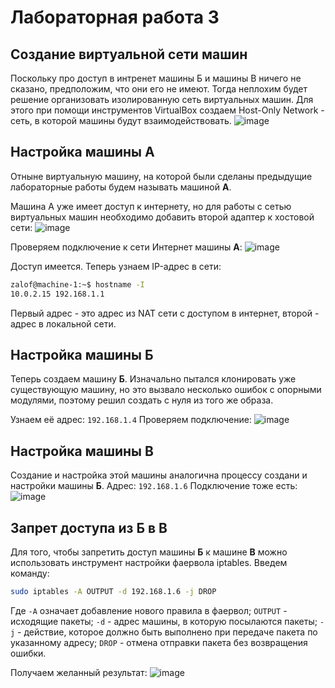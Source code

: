 # Лабораторная работа 3
## Создание виртуальной сети машин
Поскольку про доступ в интренет машины Б и машины В ничего не сказано, предположим, что они его не имеют. Тогда неплохим будет решение организовать изолированную сеть виртуальных машин. Для этого при помощи инструментов VirtualBox создаем Host-Only Network - сеть, в которой машины будут взаимодействовать.
![image](https://github.com/user-attachments/assets/aa3104a0-e0a2-4a24-ad26-c5877c52b58a)

## Настройка машины А
Отныне виртуальную машину, на которой были сделаны предыдущие лабораторные работы будем называть машиной **А**.

Машина А уже имеет доступ к интернету, но для работы с сетью виртуальных машин необходимо добавить второй адаптер к хостовой сети:
![image](https://github.com/user-attachments/assets/c615141e-3463-49e2-a504-145a2ef4da41)

Проверяем подключение к сети Интернет машины **А**:
![image](https://github.com/user-attachments/assets/379b20ea-c4a4-4ae3-b2b4-791d5c09c2d2)

Доступ имеется.
Теперь узнаем IP-адрес в сети:
```bash
zalof@machine-1:~$ hostname -I
10.0.2.15 192.168.1.1
```
Первый адрес - это адрес из NAT сети с доступом в интернет, второй - адрес в локальной сети.

## Настройка машины Б
Теперь создаем машину **Б**.
Изначально пытался клонировать уже существующую машину, но это вызвало несколько ошибок с опорными модулями, поэтому решил создать с нуля из того же образа.

Узнаем её адрес: `192.168.1.4`
Проверяем подключение:
![image](https://github.com/user-attachments/assets/c2947999-87f7-40b6-bb1a-03fb3c2c4eb1)

## Настройка машины В
Создание и настройка этой машины аналогична процессу создани и настройки машины **Б**.
Адрес: `192.168.1.6`
Подключение тоже есть:
![image](https://github.com/user-attachments/assets/b76097d8-f987-4faa-98b7-75735a943243)

## Запрет доступа из Б в В
Для того, чтобы запретить доступ машины **Б** к машине **В** можно использовать инструмент настройки фаервола iptables. 
Введем команду:
```bash
sudo iptables -A OUTPUT -d 192.168.1.6 -j DROP
```
Где `-A` означает добавление нового правила в фаервол;
`OUTPUT` - исходящие пакеты;
`-d` - адрес машины, в которую посылаются пакеты;
`-j` - действие, которое должно быть выполнено при передаче пакета по указанному адресу;
`DROP` - отмена отправки пакета без возвращения ошибки.

Получаем желанный результат:
![image](https://github.com/user-attachments/assets/86ede2fa-71d3-4977-9bc1-96f46fb25ff6)

